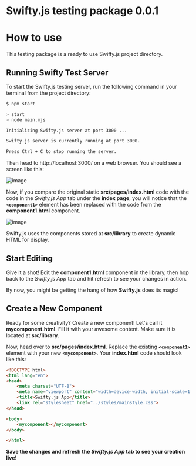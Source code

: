 # Swifty.js testing package 0.0.1

# How to use
This testing package is a ready to use Swifty.js project directory.

## Running Swifty Test Server

To start the Swifty.js testing server, run the following command in your terminal from the project directory:

```bash
$ npm start

> start
> node main.mjs

Initializing Swifty.js server at port 3000 ...

Swifty.js server is currently running at port 3000.

Press Ctrl + C to stop running the server.
```

Then head to http://localhost:3000/ on a web browser. You should see a screen like this:

![image](https://github.com/swiftyjs/testing-pckg/assets/115911859/c70e06df-0039-4bd3-970e-885bd3d1b2a0)

Now, if you compare the original static **src/pages/index.html** code with the code in the *Swifty.js App* tab under the **index page**, you will notice that the **`<component1>`** element has been replaced with the code from the **component1.html** component.

![image](https://github.com/swiftyjs/testing-pckg/assets/115911859/bc12e6b5-65c3-4732-98ab-e6f45b6c1af8)


Swifty.js uses the components stored at **src/library** to create dynamic HTML for display.

## Start Editing

Give it a shot! Edit the **component1.html** component in the library, then hop back to the *Swifty.js App* tab and hit refresh to see your changes in action.

By now, you might be getting the hang of how **Swifty.js** does its magic!

## Create a New Component

Ready for some creativity? Create a new component! Let's call it **mycomponent.html**. Fill it with your awesome content. Make sure it is located at **src/library**.

Now, head over to **src/pages/index.html**. Replace the existing **`<component1>`** element with your new **`<mycomponent>`**. Your **index.html** code should look like this:

```html
<!DOCTYPE html>
<html lang="en">
<head>
    <meta charset="UTF-8">
    <meta name="viewport" content="width=device-width, initial-scale=1.0">
    <title>Swifty.js App</title>
    <link rel="stylesheet" href="../styles/mainstyle.css">
</head>

<body>
    <mycomponent></mycomponent>
</body>

</html>
```

**Save the changes and refresh the *Swifty.js App* tab to see your creation live!**
